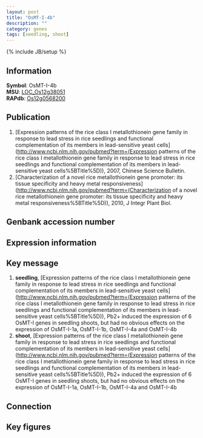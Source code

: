 ```yaml
---
layout: post
title: "OsMT-I-4b"
description: ""
category: genes
tags: [seedling, shoot]
---
```

{% include JB/setup %}

## Information
__Symbol__: OsMT-I-4b  
__MSU__: [LOC_Os12g38051](http://rice.plantbiology.msu.edu/cgi-bin/ORF_infopage.cgi?orf=LOC_Os12g38051)  
__RAPdb__: [Os12g0568200](http://rapdb.dna.affrc.go.jp/viewer/gbrowse_details/irgsp1?name=Os12g0568200)  

## Publication
1. [Expression patterns of the rice class I metallothionein gene family in response to lead stress in rice seedlings and functional complementation of its members in lead-sensitive yeast cells](http://www.ncbi.nlm.nih.gov/pubmed?term=(Expression patterns of the rice class I metallothionein gene family in response to lead stress in rice seedlings and functional complementation of its members in lead-sensitive yeast cells%5BTitle%5D)), 2007, Chinese Science Bulletin.
2. [Characterization of a novel rice metallothionein gene promoter: its tissue specificity and heavy metal responsiveness](http://www.ncbi.nlm.nih.gov/pubmed?term=(Characterization of a novel rice metallothionein gene promoter: its tissue specificity and heavy metal responsiveness%5BTitle%5D)), 2010, J Integr Plant Biol.

## Genbank accession number

## Expression information

## Key message
1. __seedling__, [Expression patterns of the rice class I metallothionein gene family in response to lead stress in rice seedlings and functional complementation of its members in lead-sensitive yeast cells](http://www.ncbi.nlm.nih.gov/pubmed?term=(Expression patterns of the rice class I metallothionein gene family in response to lead stress in rice seedlings and functional complementation of its members in lead-sensitive yeast cells%5BTitle%5D)),  Pb2+ induced the expression of 6 OsMT-I genes in seedling shoots, but had no obvious effects on the expression of OsMT-I-1a, OsMT-I-1b, OsMT-I-4a and OsMT-I-4b
2. __shoot__, [Expression patterns of the rice class I metallothionein gene family in response to lead stress in rice seedlings and functional complementation of its members in lead-sensitive yeast cells](http://www.ncbi.nlm.nih.gov/pubmed?term=(Expression patterns of the rice class I metallothionein gene family in response to lead stress in rice seedlings and functional complementation of its members in lead-sensitive yeast cells%5BTitle%5D)),  Pb2+ induced the expression of 6 OsMT-I genes in seedling shoots, but had no obvious effects on the expression of OsMT-I-1a, OsMT-I-1b, OsMT-I-4a and OsMT-I-4b

## Connection

## Key figures


